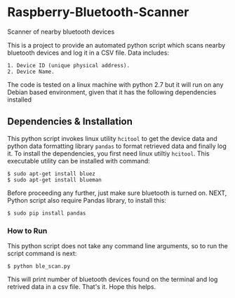 # Raspberry-Bluetooth-Scanner
Scanner of nearby bluetooth devices

This is a project to provide an automated python script which scans nearby bluetooth devices and log it in a CSV file. Data includes:

    1. Device ID (unique physical address).
    2. Device Name.
The code is tested on a linux machine with python 2.7 but it will run on any Debian based environment, given that it has the following dependencies installed

## Dependencies & Installation
This python script invokes linux utility `hcitool` to get the device data and python data formatting library `pandas` to format retrieved data and finally log it.
To install the dependencies, you first need linux utiltiy `hcitool`. This executable utility can be installed with command:
    
    $ sudo apt-get install bluez
    $ sudo apt-get install blueman
    
Before proceeding any further, just make sure bluetooth is turned on. NEXT, Python script also require Pandas library, to install this:
    
    $ sudo pip install pandas
    
### How to Run
This python script does not take any command line arguments, so to run the script command is next:

    $ python ble_scan.py
    
This will print number of bluetooth devices found on the terminal and log retrived data in a csv file. That's it. Hope this helps.
